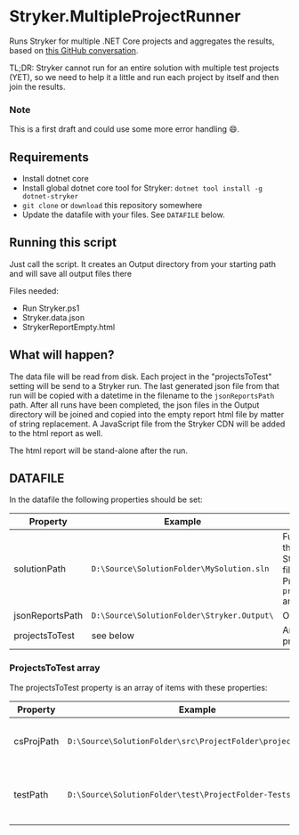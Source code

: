 # Stryker.MultipleProjectRunner
Runs Stryker for multiple .NET Core projects and aggregates the results, based on [this GitHub conversation](https://github.com/stryker-mutator/stryker-net/issues/740). 

TL;DR: Stryker cannot run for an entire solution with multiple test projects (YET), so we need to help it a little and run each project by itself and then join the results.

### Note
This is a first draft and could use some more error handling 😄.


## Requirements
* Install dotnet core
* Install global dotnet core tool for Stryker: `dotnet tool install -g dotnet-stryker`
* `git clone` or `download` this repository somewhere
* Update the datafile with your files. See `DATAFILE` below.

## Running this script
Just call the script. It creates an Output directory from your starting path and will save all output files there

Files needed:
* Run Stryker.ps1
* Stryker.data.json
* StrykerReportEmpty.html

## What will happen?
The data file will be read from disk. Each project in the "projectsToTest" setting will be send to a Stryker run. The last generated json file from that run will be copied with a datetime in the filename to the `jsonReportsPath` path.
After all runs have been completed, the json files in the Output directory will be joined and copied into the empty report html file by matter of string replacement. A JavaScript file from the Stryker CDN will be added to the html report as well.

The html report will be stand-alone after the run.


## DATAFILE
In the datafile the following properties should be set:

|Property|Example|Description|
|---|---|---|
|solutionPath|`D:\Source\SolutionFolder\MySolution.sln`|Full file path to the Visual Studio Solution file that the Projects in `projectsToTest` are a part of|
|jsonReportsPath|`D:\Source\SolutionFolder\Stryker.Output\`|Output folder|
|projectsToTest|see below|Array of projects to run|

### ProjectsToTest array
The projectsToTest property is an array of items with these properties:

|Property|Example|Description|
|---|---|---|
|csProjPath|`D:\Source\SolutionFolder\src\ProjectFolder\project.csproj`|FilePath of the project file to mutate|
|testPath|`D:\Source\SolutionFolder\test\ProjectFolder-Tests\`|FilePath of the test folder to run the tests in|
